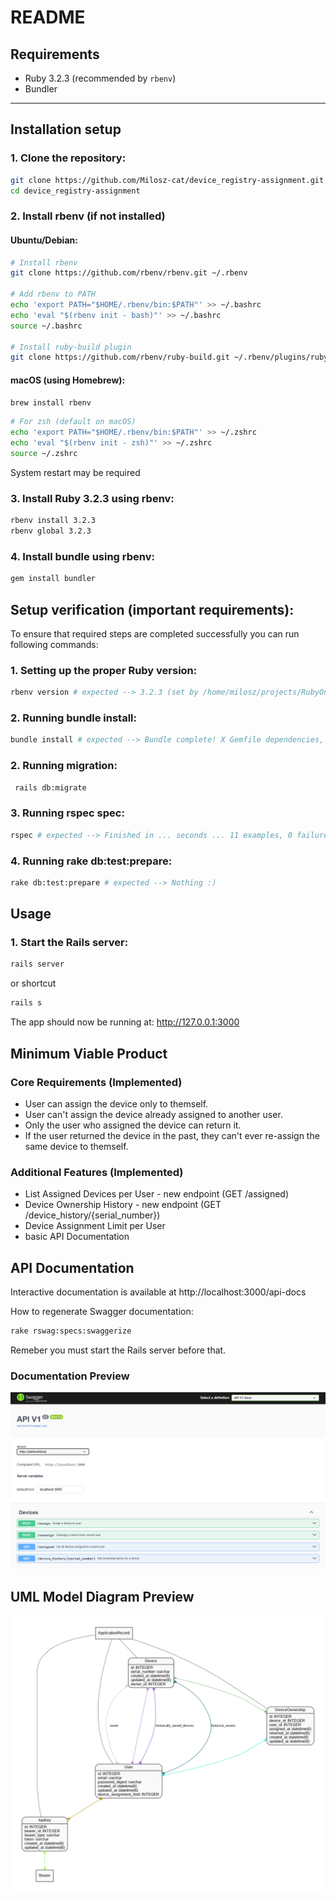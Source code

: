 # README

## Requirements

- Ruby 3.2.3 (recommended by `rbenv`)
- Bundler

---

## Installation setup

### 1. **Clone the repository:**

```bash
git clone https://github.com/Milosz-cat/device_registry-assignment.git
cd device_registry-assignment
```

### 2. **Install rbenv (if not installed)**

#### Ubuntu/Debian:

 ```bash
 # Install rbenv
 git clone https://github.com/rbenv/rbenv.git ~/.rbenv

 # Add rbenv to PATH
 echo 'export PATH="$HOME/.rbenv/bin:$PATH"' >> ~/.bashrc
 echo 'eval "$(rbenv init - bash)"' >> ~/.bashrc
 source ~/.bashrc

 # Install ruby-build plugin
 git clone https://github.com/rbenv/ruby-build.git ~/.rbenv/plugins/ruby-build
 ```
#### macOS (using Homebrew):

 ```bash
 brew install rbenv
 ```

 ```bash
 # For zsh (default on macOS)
 echo 'export PATH="$HOME/.rbenv/bin:$PATH"' >> ~/.zshrc
 echo 'eval "$(rbenv init - zsh)"' >> ~/.zshrc
 source ~/.zshrc
 ```

 System restart may be required
 
### 3. **Install Ruby 3.2.3 using rbenv:**

 ```bash
 rbenv install 3.2.3
 rbenv global 3.2.3
 ```

### 4. **Install bundle using rbenv:**

 ```bash
 gem install bundler
 ```

## Setup verification (important requirements):

To ensure that required steps are completed successfully you can run following commands:

### 1.  **Setting up the proper Ruby version:**

   ```bash
   rbenv version # expected --> 3.2.3 (set by /home/milosz/projects/RubyOnRails/device_registry/.ruby-version)
   ```

### 2.  **Running bundle install:**

   ```bash
   bundle install # expected --> Bundle complete! X Gemfile dependencies, Y gems now installed.
   ```  

### 2.  **Running migration:**

   ```bash
    rails db:migrate
   ```  

### 3.  **Running rspec spec:**

   ```bash
   rspec # expected --> Finished in ... seconds ... 11 examples, 0 failures
   ```

### 4.  **Running rake db:test:prepare:**

   ```bash
   rake db:test:prepare # expected --> Nothing :)
   ```

## Usage

### 1.  **Start the Rails server:**

   ```bash
   rails server
   ```
   or shortcut
   ```bash
   rails s
   ```

The app should now be running at: http://127.0.0.1:3000

## Minimum Viable Product

### Core Requirements (Implemented)
- User can assign the device only to themself.
- User can't assign the device already assigned to another user.
- Only the user who assigned the device can return it.
- If the user returned the device in the past, they can't ever re-assign the same device to themself.

### Additional Features (Implemented)
- List Assigned Devices per User - new endpoint (GET /assigned)
- Device Ownership History - new endpoint (GET /device_history/{serial_number})
- Device Assignment Limit per User
- basic API Documentation
  
## API Documentation

Interactive documentation is available at http://localhost:3000/api-docs

How to regenerate Swagger documentation:

   ```bash
   rake rswag:specs:swaggerize
   ```

 Remeber you must start the Rails server before that.

 
### Documentation Preview

![Documentation](preview/Screenshot%202025-06-01%20222912.png)

## UML Model Diagram Preview

![UML Diagram](preview/model_diagram.png)